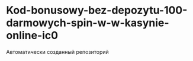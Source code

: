 # Kod-bonusowy-bez-depozytu-100-darmowych-spin-w-w-kasynie-online-ic0
Автоматически созданный репозиторий
